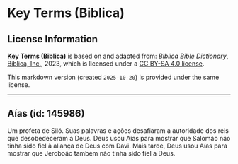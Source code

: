 # Key Terms (Biblica)

## License Information

**Key Terms (Biblica)** is based on and adapted from: _Biblica Bible Dictionary_, [Biblica, Inc.](https://www.biblica.com/), 2023, which is licensed under a [CC BY-SA 4.0 license](https://creativecommons.org/licenses/by-sa/4.0/legalcode.en).

This markdown version (created `2025-10-20`) is provided under the same license.



--------------------------------

## Aías (id: 145986)

Um profeta de Siló. Suas palavras e ações desafiaram a autoridade dos reis que desobedeceram a Deus. Deus usou Aías para mostrar que Salomão não tinha sido fiel à aliança de Deus com Davi. Mais tarde, Deus usou Aías para mostrar que Jeroboão também não tinha sido fiel a Deus.


